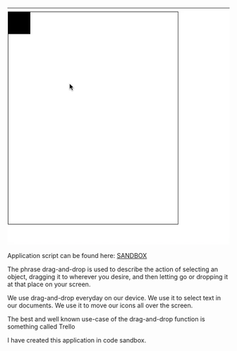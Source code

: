 ![alt tag](https://github.com/divyanshu-rawat/React-Drag/blob/master/drag.gif)


Application script can be found here: [SANDBOX](https://codesandbox.io/s/10yxmonp3)

The phrase drag-and-drop is used to describe the action of selecting an object, dragging it to wherever you desire, and then letting go or dropping it at that place on your screen.

We use drag-and-drop everyday on our device. We use it to select text in our documents. We use it to move our icons all over the screen.

The best and well known use-case of the drag-and-drop function is something called Trello

I have created this application in code sandbox.


